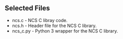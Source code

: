 ## Selected Files ##

* ncs.c - NCS C libray code.
* ncs.h - Header file for the NCS C library.
* ncs_c.py - Python 3 wrapper for the NCS C library.
